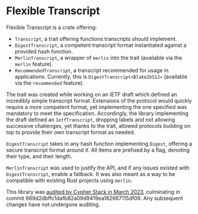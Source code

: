 # Flexible Transcript

Flexible Transcript is a crate offering:
- `Transcript`, a trait offering functions transcripts should implement.
- `DigestTranscript`, a competent transcript format instantiated against a
provided hash function.
- `MerlinTranscript`, a wrapper of `merlin` into the trait (available via the
`merlin` feature).
- `RecommendedTranscript`, a transcript recommended for usage in applications.
  Currently, this is `DigestTranscript<Blake2b512>` (available via the
  `recommended` feature).

The trait was created while working on an IETF draft which defined an incredibly
simple transcript format. Extensions of the protocol would quickly require a
more competent format, yet implementing the one specified was mandatory to meet
the specification. Accordingly, the library implementing the draft defined an
`IetfTranscript`, dropping labels and not allowing successive challenges, yet
thanks to the trait, allowed protocols building on top to provide their own
transcript format as needed.

`DigestTranscript` takes in any hash function implementing `Digest`, offering a
secure transcript format around it. All items are prefixed by a flag, denoting
their type, and their length.

`MerlinTranscript` was used to justify the API, and if any issues existed with
`DigestTranscript`, enable a fallback. It was also meant as a way to be
compatible with existing Rust projects using `merlin`.

This library was
[audited by Cypher Stack in March 2023](https://github.com/serai-dex/serai/raw/74924095e1a0f266b58181b539d9e74fa35dc37a/audits/Cypher%20Stack%20crypto%20March%202023/Audit.pdf),
culminating in commit 669d2dbffc1dafb82a09d9419ea182667115df06. Any subsequent
changes have not undergone auditing.
